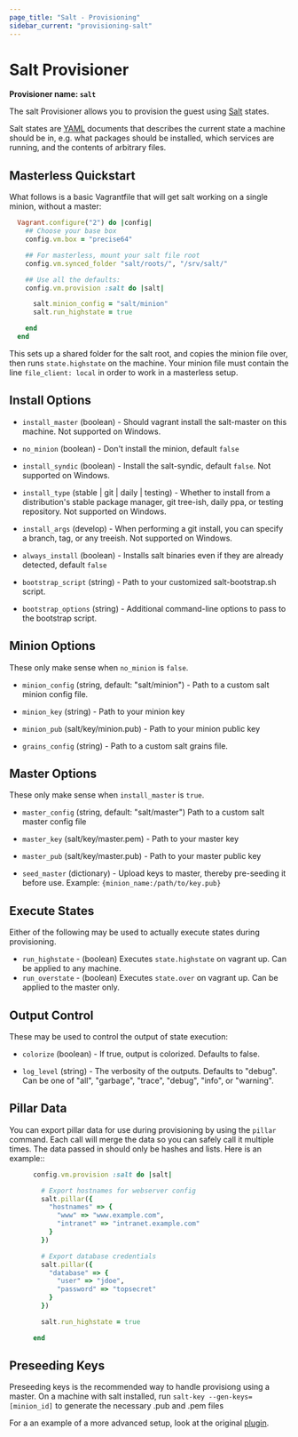```yaml
---
page_title: "Salt - Provisioning"
sidebar_current: "provisioning-salt"
---
```

# Salt Provisioner

**Provisioner name: `salt`**

The salt Provisioner allows you to provision the guest using
[Salt](http://saltstack.com/) states.

Salt states are  [YAML](http://en.wikipedia.org/wiki/YAML) documents
that describes the current state a machine should be in, e.g. what
packages should be installed, which services are running, and the
contents of arbitrary files.

## Masterless Quickstart

What follows is a basic Vagrantfile that will get salt working
on a single minion, without a master:


```ruby
  Vagrant.configure("2") do |config|
    ## Choose your base box
    config.vm.box = "precise64"

    ## For masterless, mount your salt file root
    config.vm.synced_folder "salt/roots/", "/srv/salt/"

    ## Use all the defaults:
    config.vm.provision :salt do |salt|

      salt.minion_config = "salt/minion"
      salt.run_highstate = true

    end
  end
```

This sets up a shared folder for the salt root, and copies
the minion file over, then runs `state.highstate` on the
machine. Your minion file must contain the line
`file_client: local`  in order to work in a
masterless setup.

## Install Options


* `install_master`  (boolean) - Should vagrant install the salt-master
on this machine. Not supported on Windows.

* `no_minion`  (boolean) - Don't install the minion, default `false`

* `install_syndic`   (boolean) - Install the salt-syndic, default
`false`. Not supported on Windows.

* `install_type`  (stable | git | daily | testing) - Whether to install from a
distribution's stable package manager, git tree-ish, daily ppa, or testing repository.
Not supported on Windows.

* `install_args` (develop) - When performing a git install,
you can specify a branch, tag, or any treeish. Not supported on Windows.

* `always_install`   (boolean) - Installs salt binaries even
 if they are already detected, default `false`

* `bootstrap_script` (string) - Path to your customized salt-bootstrap.sh script.

* `bootstrap_options` (string) - Additional command-line options to
  pass to the bootstrap script.

## Minion Options
These only make sense when `no_minion` is `false`.

* `minion_config`    (string, default: "salt/minion") - Path to
a custom salt minion config file.

* `minion_key`  (string) - Path to your minion key

* `minion_pub`  (salt/key/minion.pub) - Path to your minion
public key

* `grains_config`  (string) - Path to a custom salt grains file.

## Master Options
These only make sense when `install_master` is `true`.

* `master_config` (string, default: "salt/master")
  Path to a custom salt master config file

* `master_key` (salt/key/master.pem) - Path to your master key

* `master_pub` (salt/key/master.pub) - Path to your master public key

* `seed_master`  (dictionary) - Upload keys to master, thereby
pre-seeding it before use. Example: `{minion_name:/path/to/key.pub}`

## Execute States

Either of the following may be used to actually execute states
during provisioning.

* `run_highstate` - (boolean) Executes `state.highstate` on
vagrant up. Can be applied to any machine.
* `run_overstate` - (boolean) Executes `state.over` on
vagrant up. Can be applied to the master only.

## Output Control

These may be used to control the output of state execution:

* `colorize` (boolean) - If true, output is colorized. Defaults to false.

* `log_level` (string) - The verbosity of the outputs. Defaults to "debug".
  Can be one of "all", "garbage", "trace", "debug", "info", or
  "warning".

## Pillar Data

You can export pillar data for use during provisioning by using the ``pillar``
command. Each call will merge the data so you can safely call it multiple
times. The data passed in should only be hashes and lists. Here is an example::

```ruby
      config.vm.provision :salt do |salt|

        # Export hostnames for webserver config
        salt.pillar({
          "hostnames" => {
            "www" => "www.example.com",
            "intranet" => "intranet.example.com"
          }
        })

        # Export database credentials
        salt.pillar({
          "database" => {
            "user" => "jdoe",
            "password" => "topsecret"
          }
        })

        salt.run_highstate = true

      end
```

## Preseeding Keys

Preseeding keys is the recommended way to handle provisiong
using a master.
On a machine with salt installed, run
`salt-key --gen-keys=[minion_id]` to generate the necessary
.pub and .pem files

For a an example of a more advanced setup, look at the original
[plugin](https://github.com/saltstack/salty-vagrant/tree/develop/example).






